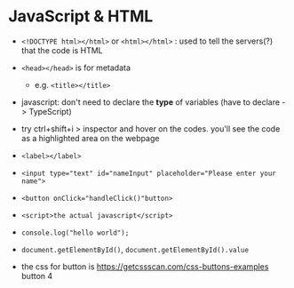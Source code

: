 # JavaScript & HTML

- `<!DOCTYPE html></html>` or `<html></html>` : used to tell the servers(?) that the code is HTML
- `<head></head>` is for metadata
  - e.g. `<title></title>`

- javascript: don't need to declare the **type** of variables (have to declare -> TypeScript)
- try ctrl+shift+i > inspector and hover on the codes. you'll see the code as a highlighted area on the webpage

- `<label></label>`
- `<input type="text" id="nameInput" placeholder="Please enter your name">`
- `<button onClick="handleClick()"button>`
- `<script>the actual javascript</script>`
- `console.log("hello world");`
- `document.getElementById()`, `document.getElementById().value`


- the css for button is https://getcssscan.com/css-buttons-examples  button 4
